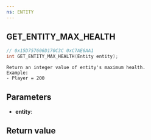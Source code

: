 ```yaml
---
ns: ENTITY
---
```

## GET_ENTITY_MAX_HEALTH

```c
// 0x15D757606D170C3C 0xC7AE6AA1
int GET_ENTITY_MAX_HEALTH(Entity entity);
```

```
Return an integer value of entity's maximum health.  
Example:  
- Player = 200  
```

## Parameters
* **entity**: 

## Return value
